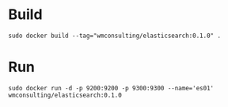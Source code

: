 Build
=====
    sudo docker build --tag="wmconsulting/elasticsearch:0.1.0" .

Run
===
    sudo docker run -d -p 9200:9200 -p 9300:9300 --name='es01' wmconsulting/elasticsearch:0.1.0
